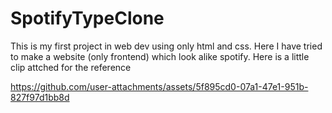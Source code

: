 # SpotifyTypeClone

This is my first project in web dev using only html and css. Here I have tried to make a website (only frontend) which look alike spotify. Here is a little clip attched for the reference



https://github.com/user-attachments/assets/5f895cd0-07a1-47e1-951b-827f97d1bb8d

